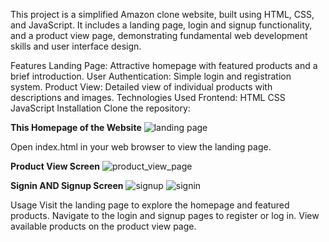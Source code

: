 This project is a simplified Amazon clone website, built using HTML, CSS, and JavaScript. It includes a landing page, login and signup functionality, and a product view page, demonstrating fundamental web development skills and user interface design.

Features
Landing Page: Attractive homepage with featured products and a brief introduction.
User Authentication: Simple login and registration system.
Product View: Detailed view of individual products with descriptions and images.
Technologies Used
Frontend:
HTML
CSS
JavaScript
Installation
Clone the repository:

**This Homepage of the Website**
![landing page](https://github.com/user-attachments/assets/505a2dc1-e2ad-4c58-a39e-aeaf12d80dcf)




Open index.html in your web browser to view the landing page.

**Product View Screen**
![product_view_page](https://github.com/user-attachments/assets/69243661-b75c-4d23-b5cf-14d4c19b0758)

**Signin AND Signup Screen**
![signup](https://github.com/user-attachments/assets/b7629fa4-08db-4f33-91cc-4c4f7bca5850)
![signin](https://github.com/user-attachments/assets/50750f75-c769-41f2-a123-7b8a2fdab709)



Usage
Visit the landing page to explore the homepage and featured products.
Navigate to the login and signup pages to register or log in.
View available products on the product view page.
